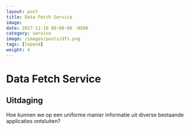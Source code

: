 ```yaml
---
layout: post
title: Data Fetch Service
image: 
date: 2017-11-16 00:00:00 -0500
category: service
image: /images/posts/dfs.png
tags: [lopend]
weight: 4
---
```



# Data Fetch Service

## Uitdaging

Hoe kunnen we op een uniforme manier informatie uit diverse bestaande applicaties ontsluiten?



 
